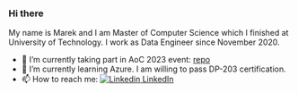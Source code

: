 ### Hi there
My name is Marek and I am Master of Computer Science which I finished at University of Technology.
I work as Data Engineer since November 2020.


- 🔭 I’m currently taking  part in AoC 2023 event: [repo](https://github.com/thebestofal/advent_of_code_2023)
- 🌱 I’m currently learning Azure. I am willing to pass DP-203 certification.
- 📫 How to reach me: [![Linkedin](https://i.stack.imgur.com/gVE0j.png) LinkedIn](https://www.linkedin.com/in/588874nj6/)

